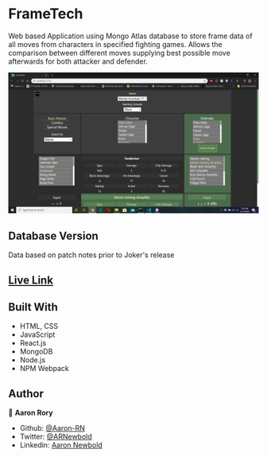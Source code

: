 # FrameTech
Web based Application using Mongo Atlas database to store frame data of all moves from characters in specified fighting games. Allows the comparison between different moves supplying best possible move afterwards for both attacker and defender.

![screenshot](./screenshot.png)

## Database Version
Data based on patch notes prior to Joker's release

## [Live Link](https://frametech.netlify.app/)

## Built With

- HTML, CSS
- JavaScript
- React.js
- MongoDB
- Node.js
- NPM Webpack

## Author

👤 **Aaron Rory**

- Github: [@Aaron-RN](https://github.com/Aaron-RN)
- Twitter: [@ARNewbold](https://twitter.com/ARNewbold)
- Linkedin: [Aaron Newbold](https://www.linkedin.com/in/aaron-newbold-1b9233187/)
